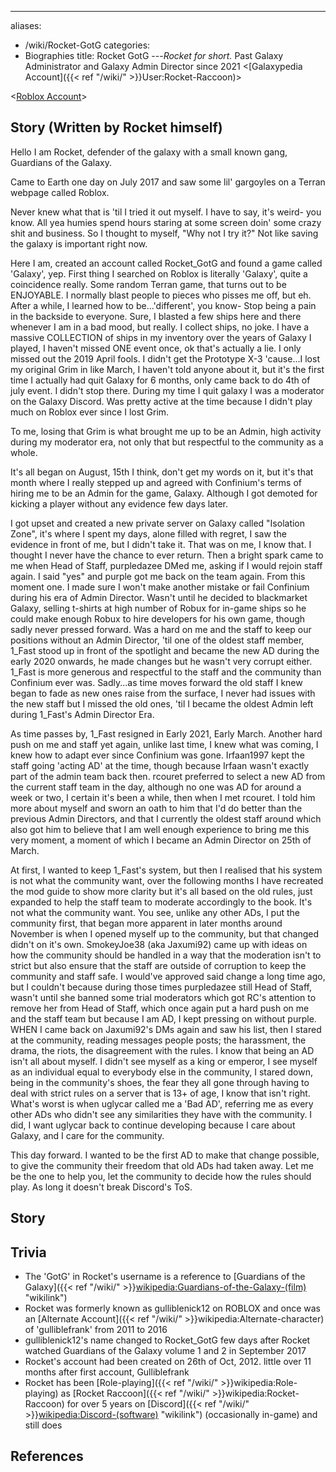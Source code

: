 ---
aliases:
- /wiki/Rocket-GotG
categories:
- Biographies
title: Rocket GotG
---_Rocket for short._ Past Galaxy Administrator and Galaxy Admin Director since 2021
<[Galaxypedia Account]({{< ref "/wiki/" >}}User:Rocket-Raccoon)>

<[Roblox Account](https://www.roblox.com/users/33641196/profile)>

## Story (Written by Rocket himself) 

Hello I am Rocket, defender of the galaxy with a small known gang, Guardians of the Galaxy.

Came to Earth one day on July 2017 and saw some lil' gargoyles on a Terran webpage called Roblox.

Never knew what that is 'til I tried it out myself. I have to say, it's weird- you know. All yea humies spend hours staring at some screen doin' some crazy shit and business. So I thought to myself, "Why not I try it?" Not like saving the galaxy is important right now.

Here I am, created an account called Rocket_GotG and found a game called 'Galaxy', yep. First thing I searched on Roblox is literally 'Galaxy', quite a coincidence really. Some random Terran game, that turns out to be ENJOYABLE. I normally blast people to pieces who pisses me off, but eh. After a while, I learned how to be...'different', you know- Stop being a pain in the backside to everyone. Sure, I blasted a few ships here and there whenever I am in a bad mood, but really. I collect ships, no joke. I have a massive COLLECTION of ships in my inventory over the years of Galaxy I played, I haven't missed ONE event once, ok that's actually a lie. I only missed out the 2019 April fools. I didn't get the Prototype X-3 'cause...I lost my original Grim in like March, I haven't told anyone about it, but it's the first time I actually had quit Galaxy for 6 months, only came back to do 4th of july event. I didn't stop there. During my time I quit galaxy I was a moderator on the Galaxy Discord. Was pretty active at the time because I didn't play much on Roblox ever since I lost Grim.

To me, losing that Grim is what brought me up to be an Admin, high activity during my moderator era, not only that but respectful to the community as a whole.

It's all began on August, 15th I think, don't get my words on it, but it's that month where I really stepped up and agreed with Confinium's terms of hiring me to be an Admin for the game, Galaxy. Although I got demoted for kicking a player without any evidence few days later.

I got upset and created a new private server on Galaxy called "Isolation Zone", it's where I spent my days, alone filled with regret, I saw the evidence in front of me, but I didn't take it. That was on me, I know that. I thought I never have the chance to ever return. Then a bright spark came to me when Head of Staff, purpledazee DMed me, asking if I would rejoin staff again. I said "yes" and purple got me back on the team again. From this moment one. I made sure I won't make another mistake or fail Confinium during his era of Admin Director. Wasn't until he decided to blackmarket Galaxy, selling t-shirts at high number of Robux for in-game ships so he could make enough Robux to hire developers for his own game, though sadly never pressed forward. Was a hard on me and the staff to keep our positions without an Admin Director, 'til one of the oldest staff member, 1_Fast stood up in front of the spotlight and became the new AD during the early 2020 onwards, he made changes but he wasn't very corrupt either. 1_Fast is more generous and respectful to the staff and the community than Confinium ever was. Sadly...as time moves forward the old staff I knew began to fade as new ones raise from the surface, I never had issues with the new staff but I missed the old ones, 'til I became the oldest Admin left during 1_Fast's Admin Director Era.

As time passes by, 1_Fast resigned in Early 2021, Early March. Another hard push on me and staff yet again, unlike last time, I knew what was coming, I knew how to adapt ever since Confinium was gone. Irfaan1997 kept the staff going 'acting AD' at the time, though because Irfaan wasn't exactly part of the admin team back then. rcouret preferred to select a new AD from the current staff team in the day, although no one was AD for around a week or two, I certain it's been a while, then when I met rcouret. I told him more about myself and sworn an oath to him that I'd do better than the previous Admin Directors, and that I currently the oldest staff around which also got him to believe that I am well enough experience to bring me this very moment, a moment of which I became an Admin Director on 25th of March.

At first, I wanted to keep 1_Fast's system, but then I realised that his system is not what the community want, over the following months I have recreated the mod guide to show more clarity but it's all based on the old rules, just expanded to help the staff team to moderate accordingly to the book. It's not what the community want. You see, unlike any other ADs, I put the community first, that began more apparent in later months around November is when I opened myself up to the community, but that changed didn't on it's own. SmokeyJoe38 (aka Jaxumi92) came up with ideas on how the community should be handled in a way that the moderation isn't to strict but also ensure that the staff are outside of corruption to keep the community and staff safe. I would've approved said change a long time ago, but I couldn't because during those times purpledazee still Head of Staff, wasn't until she banned some trial moderators which got RC's attention to remove her from Head of Staff, which once again put a hard push on me and the staff team but because I am AD, I kept pressing on without purple. WHEN I came back on Jaxumi92's DMs again and saw his list, then I stared at the community, reading messages people posts; the harassment, the drama, the riots, the disagreement with the rules. I know that being an AD isn't all about myself. I didn't see myself as a king or emperor, I see myself as an individual equal to everybody else in the community, I stared down, being in the community's shoes, the fear they all gone through having to deal with strict rules on a server that is 13+ of age, I know that isn't right. What's worst is when uglycar called me a 'Bad AD', referring me as every other ADs who didn't see any similarities they have with the community. I did, I want uglycar back to continue developing because I care about Galaxy, and I care for the community.

This day forward. I wanted to be the first AD to make that change possible, to give the community their freedom that old ADs had taken away. Let me be the one to help you, let the community to decide how the rules should play. As long it doesn't break Discord's ToS.

## Story

## Trivia

- The 'GotG' in Rocket's username is a reference to [Guardians of the Galaxy]({{< ref "/wiki/" >}}<wikipedia:Guardians-of-the-Galaxy-(film)> "wikilink")
- Rocket was formerly known as gulliblenick12 on ROBLOX and once was an [Alternate Account]({{< ref "/wiki/" >}}wikipedia:Alternate-character) of 'gulliblefrank' from 2011 to 2016
- gulliblenick12's name changed to Rocket_GotG few days after Rocket watched Guardians of the Galaxy volume 1 and 2 in September 2017
- Rocket's account had been created on 26th of Oct, 2012. little over 11 months after first account, Gulliblefrank
- Rocket has been [Role-playing]({{< ref "/wiki/" >}}wikipedia:Role-playing) as [Rocket Raccoon]({{< ref "/wiki/" >}}wikipedia:Rocket-Raccoon) for over 5 years on [Discord]({{< ref "/wiki/" >}}<wikipedia:Discord-(software)> "wikilink") (occasionally in-game) and still does

## References

<references />